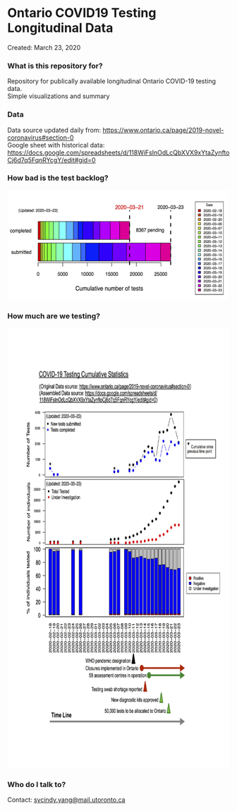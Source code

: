# Ontario COVID19 Testing Longitudinal Data #
Created: March 23, 2020

### What is this repository for? ###
Repository for publically available longitudinal Ontario COVID-19 testing data.<br/>
Simple visualizations and summary

### Data ###
Data source updated daily from: https://www.ontario.ca/page/2019-novel-coronavirus#section-0<br/>
Google sheet with historical data: https://docs.google.com/spreadsheets/d/118WiFsInOdLcQbXVX9xYtaZynftoCj6d7q5FqnRYcgY/edit#gid=0

### How bad is the test backlog? ###
<img src="https://github.com/cyang3/OntarioCOVID19Testing/blob/master/Covid19/Plots/Ontario_Testing_Backlog_Over_Time_2020-03-23.jpg?raw=true" width="500" height="250" />

### How much are we testing? ###
<img src="https://github.com/cyang3/OntarioCOVID19Testing/blob/master/Covid19/scratch/Ontario_Testing_Summary_2020-03-23.jpg?raw=true" width="800" height="1000" />

### Who do I talk to? ###
Contact: sycindy.yang@mail.utoronto.ca

